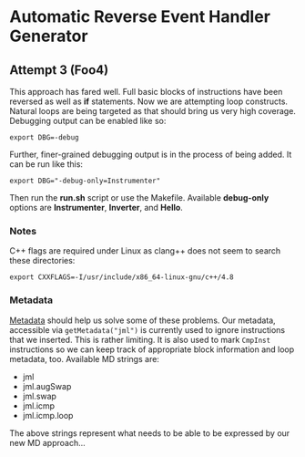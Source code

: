 Automatic Reverse Event Handler Generator
=========================================

Attempt 3 (Foo4)
----------------
This approach has fared well.  Full basic blocks of instructions
have been reversed as well as **if** statements.  Now we are attempting
loop constructs.  Natural loops are being targeted as that should bring
us very high coverage.  Debugging output can be enabled like so:

    export DBG=-debug

Further, finer-grained debugging output is in
the process of being added.  It can be run like this:

    export DBG="-debug-only=Instrumenter"

Then run the **run.sh** script or use the Makefile.  Available
**debug-only** options are **Instrumenter**, **Inverter**, and **Hello**.

### Notes ###

C++ flags are required under Linux as clang++ does not seem to search
these directories:

    export CXXFLAGS=-I/usr/include/x86_64-linux-gnu/c++/4.8

### Metadata ###

[Metadata](http://llvm.org/docs/doxygen/html/classllvm_1_1MDNode.html)
should help us solve some of these problems.  Our metadata,
accessible via `getMetadata("jml")` is currently used to ignore
instructions that we inserted.  This is rather limiting.  It is also
used to mark `CmpInst` instructions so we can keep track of appropriate
block information and loop metadata, too.  Available MD strings are:
* jml
* jml.augSwap
* jml.swap
* jml.icmp
* jml.icmp.loop

The above strings represent what needs to be able to be expressed by
our new MD approach...

